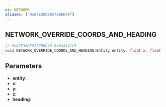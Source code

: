 ```yaml
---
ns: NETWORK
aliases: ["0xA7E30DE9272B6D49"]
---
```

## NETWORK_OVERRIDE_COORDS_AND_HEADING

```c
// 0xA7E30DE9272B6D49 0x644141C5
void NETWORK_OVERRIDE_COORDS_AND_HEADING(Entity entity, float x, float y, float z, float heading);
```

## Parameters
* **entity**: 
* **x**: 
* **y**: 
* **z**: 
* **heading**: 


